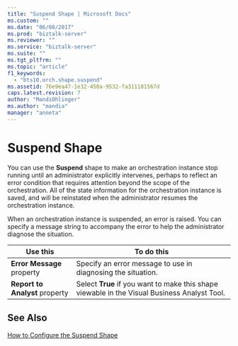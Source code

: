 ```yaml
---
title: "Suspend Shape | Microsoft Docs"
ms.custom: ""
ms.date: "06/08/2017"
ms.prod: "biztalk-server"
ms.reviewer: ""
ms.service: "biztalk-server"
ms.suite: ""
ms.tgt_pltfrm: ""
ms.topic: "article"
f1_keywords: 
  - "bts10.orch.shape.suspend"
ms.assetid: 76e9ea47-1e32-450a-9532-fa311181567d
caps.latest.revision: 7
author: "MandiOhlinger"
ms.author: "mandia"
manager: "anneta"
---
```

# Suspend Shape
You can use the **Suspend** shape to make an orchestration instance stop running until an administrator explicitly intervenes, perhaps to reflect an error condition that requires attention beyond the scope of the orchestration. All of the state information for the orchestration instance is saved, and will be reinstated when the administrator resumes the orchestration instance.  
  
 When an orchestration instance is suspended, an error is raised. You can specify a message string to accompany the error to help the administrator diagnose the situation.  
  
|Use this|To do this|  
|--------------|----------------|  
|**Error Message** property|Specify an error message to use in diagnosing the situation.|  
|**Report to Analyst** property|Select **True** if you want to make this shape viewable in the Visual Business Analyst Tool.|  
  
## See Also  
 [How to Configure the Suspend Shape](../core/how-to-configure-the-suspend-shape.md)